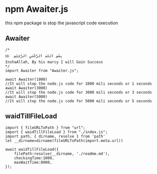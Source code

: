 # npm Awaiter.js 
<p> this npm package is stop the javascript code execution </p>

## Awaiter
```
/*
بِسْمِ اللهِ الرَّحْمٰنِ الرَّحِيْمِ  ﷺ  
InshaAllah, By his marcy I will Gain Success 
*/
import Awaiter from "Awaiter.js";

await Awaiter(1000)
//It will stop the node.js code for 1000 mili seconds or 1 seconds
await Awaiter(3000)
//It will stop the node.js code for 3000 mili seconds or 3 seconds
await Awaiter(5000)
//It will stop the node.js code for 5000 mili seconds or 5 seconds
```

## waidTillFileLoad
```
import { fileURLToPath } from "url";
import { waidTillFileLoad } from "./index.js";
import path, { dirname, resolve } from 'path'
let __dirname=dirname(fileURLToPath(import.meta.url))

await waidTillFileLoad({
    filePath:resolve(__dirname, './readme.md'),
    checkingTime:1000,
    maxWaitTime:8000,
});


```
